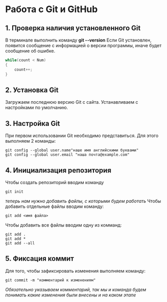 # Работа с Git и GitHub #

## 1. Проверка наличия установленного Git 
В терминале выполнить команду **git --version**
Если Git установлен, появится сообщение с информацией о версии программы, иначе будет сообщение об ошибке.

```C++
while(count < Num)
{
    count++;
}
```

## 2. Установка Git 
Загружаем последнюю версию Git с сайта.
Устанавливаем с настройками по умолчанию.

## 3. Настройка Git
При первом использовании Git необходимо представиться. Для этого выполняем 2 команды:
``` 
git config --global user.name"наше имя английскими буквами"
git config --global user.email "наша почта@example.com"
```
## 4. Инициализация репозитория
Чтобы создать репозиторий вводим команду
```
git init
```
*теперь нам нужно добавить файлы, с которыми будем работать*
Чтобы добавить отдельные файлы вводим команду:
```
git add <имя файла>
```
Чтобы добавить все файлы вводим одну из комманд:
```
git add .
git add *
git add --all
```
## 5. Фиксация коммит
Для того, чтобы зафиксировать изменения выполняем команду:
```
git commit -m "комментарий к изменениям"
```
*Обязательно указываем комментарий, так мы и команда будем понимать какие изменения были внесены и на каком этапе* 